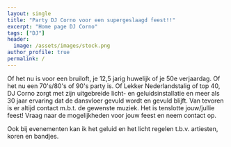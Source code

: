 ```yaml
---
layout: single
title: "Party DJ Corno voor een supergeslaagd feest!!"
excerpt: "Home page DJ Corno"
tags: ["DJ"]
header:
  image: /assets/images/stock.png
author_profile: true
permalink: /
---
```



Of het nu is voor een bruiloft, je 12,5 jarig huwelijk of je 50e verjaardag. Of het nu een 70's/80's of 90's party is. Of Lekker Nederlandstalig of top 40, DJ Corno zorgt met zijn uitgebreide licht- en geluidsinstallatie en meer als 30 jaar ervaring dat de dansvloer gevuld wordt en gevuld blijft.  Van tevoren is er altijd contact m.b.t. de gewenste muziek. Het is tenslotte jouw/jullie feest! Vraag naar de mogelijkheden voor jouw feest en neem contact op. 

Ook bij evenementen kan ik het geluid en het licht regelen t.b.v. artiesten, koren en bandjes.